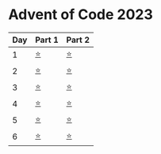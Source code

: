 # Advent of Code 2023


| Day | Part 1           | Part 2           |
|-----|------------------|------------------|
| 1   | [:star:](1/1.py) | [:star:](1/1.py) |
| 2   | [:star:](2/2.py) | [:star:](2/2.py) |
| 3   | [:star:](3/3.py) | [:star:](3/3.py) |
| 4   | [:star:](4/4.py) | [:star:](4/4.py) |
| 5   | [:star:](https://github.com/gingdotgithub/adventofcode/commit/6117a236e06d6862fab976fc676863e75c187aa2) | [:star:](5/5.py) |
| 6   | [:star:](6/6.py) | [:star:](6/6.py) |

